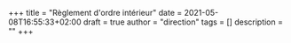 +++
title       = "Règlement d'ordre intérieur"
date        = 2021-05-08T16:55:33+02:00
draft       = true
author      = "direction"
tags        = []
description = ""
+++
